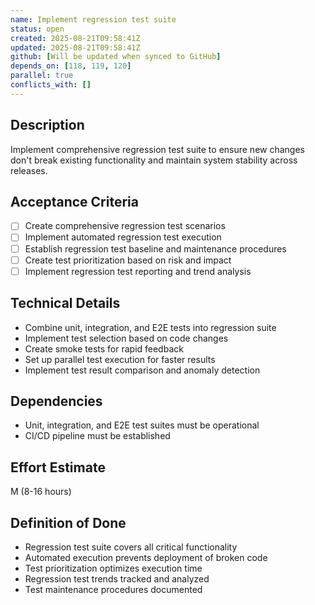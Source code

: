 ```yaml
---
name: Implement regression test suite
status: open
created: 2025-08-21T09:58:41Z
updated: 2025-08-21T09:58:41Z
github: [Will be updated when synced to GitHub]
depends_on: [118, 119, 120]
parallel: true
conflicts_with: []
---
```


## Description
Implement comprehensive regression test suite to ensure new changes don't break existing functionality and maintain system stability across releases.

## Acceptance Criteria
- [ ] Create comprehensive regression test scenarios
- [ ] Implement automated regression test execution
- [ ] Establish regression test baseline and maintenance procedures
- [ ] Create test prioritization based on risk and impact
- [ ] Implement regression test reporting and trend analysis

## Technical Details
- Combine unit, integration, and E2E tests into regression suite
- Implement test selection based on code changes
- Create smoke tests for rapid feedback
- Set up parallel test execution for faster results
- Implement test result comparison and anomaly detection

## Dependencies
- Unit, integration, and E2E test suites must be operational
- CI/CD pipeline must be established

## Effort Estimate
M (8-16 hours)

## Definition of Done
- Regression test suite covers all critical functionality
- Automated execution prevents deployment of broken code
- Test prioritization optimizes execution time
- Regression test trends tracked and analyzed
- Test maintenance procedures documented